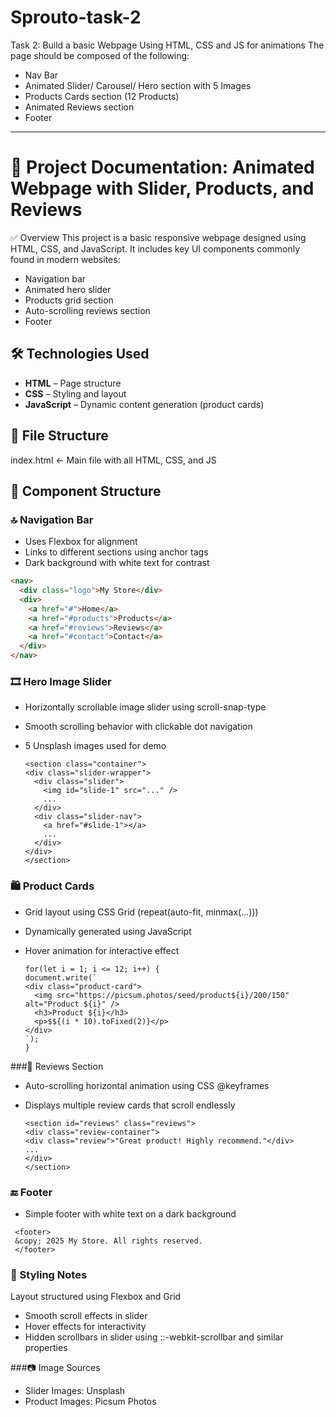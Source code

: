 # Sprouto-task-2

Task 2: Build a basic Webpage Using HTML, CSS and JS for animations
The page should be composed of the following:
* Nav Bar
* Animated Slider/ Carousel/ Hero section with 5 Images
* Products Cards section (12 Products)
* Animated Reviews section
* Footer
---------------------------------------------------------------------------------


# 📄 Project Documentation: Animated Webpage with Slider, Products, and Reviews
✅ Overview
This project is a basic responsive webpage designed using HTML, CSS, and JavaScript. It includes key UI components commonly found in modern websites:

- Navigation bar
- Animated hero slider
- Products grid section
- Auto-scrolling reviews section
- Footer


## 🛠 Technologies Used

- **HTML** – Page structure
- **CSS** – Styling and layout
- **JavaScript** – Dynamic content generation (product cards)

## 📁 File Structure
index.html         ← Main file with all HTML, CSS, and JS

## 🧱 Component Structure

### 🔝 Navigation Bar

- Uses Flexbox for alignment
- Links to different sections using anchor tags
- Dark background with white text for contrast

```html
<nav>
  <div class="logo">My Store</div>
  <div>
    <a href="#">Home</a>
    <a href="#products">Products</a>
    <a href="#reviews">Reviews</a>
    <a href="#contact">Contact</a>
  </div>
</nav>
```
### 🎞️ Hero Image Slider

- Horizontally scrollable image slider using scroll-snap-type
- Smooth scrolling behavior with clickable dot navigation
- 5 Unsplash images used for demo

  ```
  <section class="container">
  <div class="slider-wrapper">
    <div class="slider">
      <img id="slide-1" src="..." />
      ...
    </div>
    <div class="slider-nav">
      <a href="#slide-1"></a>
      ...
    </div>
  </div>
  </section>
  ```
### 🛍 Product Cards

- Grid layout using CSS Grid (repeat(auto-fit, minmax(...)))
- Dynamically generated using JavaScript
- Hover animation for interactive effect

    ```JS
  for(let i = 1; i <= 12; i++) {
  document.write(`
    <div class="product-card">
      <img src="https://picsum.photos/seed/product${i}/200/150" alt="Product ${i}" />
      <h3>Product ${i}</h3>
      <p>$${(i * 10).toFixed(2)}</p>
    </div>
  `);
  }

  ```


###💬 Reviews Section

- Auto-scrolling horizontal animation using CSS @keyframes
- Displays multiple review cards that scroll endlessly

    ```
  <section id="reviews" class="reviews">
  <div class="review-container">
    <div class="review">"Great product! Highly recommend."</div>
    ...
  </div>
  </section>

  ```

### 🔚 Footer

- Simple footer with white text on a dark background

```
 <footer>
 &copy; 2025 My Store. All rights reserved.
 </footer>

```

### 🎨 Styling Notes
Layout structured using Flexbox and Grid

- Smooth scroll effects in slider
- Hover effects for interactivity
- Hidden scrollbars in slider using ::-webkit-scrollbar and similar properties

###📷 Image Sources
- Slider Images: Unsplash
- Product Images: Picsum Photos
